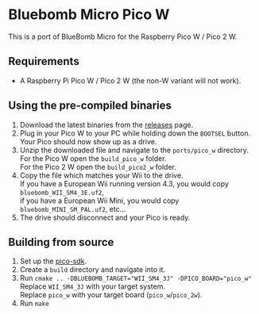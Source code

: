 # Bluebomb Micro Pico W
This is a port of BlueBomb Micro for the Raspberry Pico W / Pico 2 W.

## Requirements
- A Raspberry Pi Pico W / Pico 2 W (the non-W variant will not work).

## Using the pre-compiled binaries
1. Download the latest binaries from the [releases](https://github.com/GaryOderNichts/bluebomb_micro/releases) page.
1. Plug in your Pico W to your PC while holding down the `BOOTSEL` button.  
    Your Pico should now show up as a drive.
1. Unzip the downloaded file and navigate to the `ports/pico_w` directory.  
    For the Pico W open the `build_pico_w` folder.  
    For the Pico 2 W open the `build_pico2_w` folder.
1. Copy the file which matches your Wii to the drive.  
    If you have a European Wii running version 4.3, you would copy `bluebomb_WII_SM4_3E.uf2`,  
    if you have a European Wii Mini, you would copy `bluebomb_MINI_SM_PAL.uf2`, etc...
1. The drive should disconnect and your Pico is ready.

## Building from source
1. Set up the [pico-sdk](https://github.com/raspberrypi/pico-sdk).
1. Create a `build` directory and navigate into it.
1. Run `cmake .. -DBLUEBOMB_TARGET="WII_SM4_3J" -DPICO_BOARD="pico_w"`  
    Replace `WII_SM4_3J` with your target system.  
    Replace `pico_w` with your target board (`pico_w`/`pico_2w`).
1. Run `make`
